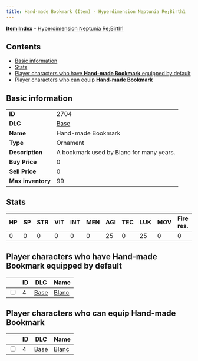 ```yaml
---
title: Hand-made Bookmark (Item) - Hyperdimension Neptunia Re;Birth1
---
```


[**Item Index**](/neptunia/rb1/item/index.html) - [Hyperdimension Neptunia Re;Birth1](/neptunia/rb1)

## Contents

- [Basic information](#basic-information)
- [Stats](#stats)
- [Player characters who have **Hand-made Bookmark** equipped by default](#player-characters-who-have-hand-made-bookmark-equipped-by-default)
- [Player characters who can equip **Hand-made Bookmark**](#player-characters-who-can-equip-hand-made-bookmark)
## Basic information

|   |   |
| -- | -- |
| **ID** | 2704 |
| **DLC** | [Base](/neptunia/rb1/dlc/1-base.html) |
| **Name** | Hand-made Bookmark |
| **Type** | Ornament |
| **Description** | A bookmark used by Blanc for many years. |
| **Buy Price** | 0 |
| **Sell Price** | 0 |
| **Max inventory** | 99 |


## Stats

| HP | SP | STR | VIT | INT | MEN | AGI | TEC | LUK | MOV | Fire res. | Ice res. | Wind res. | Lightning res. |
| -- | -- | --- | --- | --- | --- | --- | --- | --- | --- | --------- | -------- | --------- | -------------- |
| 0 | 0 | 0 | 0 | 0 | 0 | 25 | 0 | 25 | 0 | 0 | 0 | 0 | 0 |


## Player characters who have **Hand-made Bookmark** equipped by default

|    | ID | DLC | Name |
| -- | -- | --- | ---- |
| <input type="checkbox" id="rb1-player-1-4" class="trackbox" /> | 4 | [Base](/neptunia/rb1/dlc/1-base.html) | [Blanc](/neptunia/rb1/player/1-4-blanc.html) |


## Player characters who can equip **Hand-made Bookmark**

|    | ID | DLC | Name |
| -- | -- | --- | ---- |
| <input type="checkbox" id="rb1-player-1-4" class="trackbox" /> | 4 | [Base](/neptunia/rb1/dlc/1-base.html) | [Blanc](/neptunia/rb1/player/1-4-blanc.html) |
